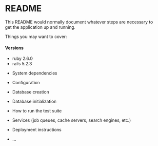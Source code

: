 # README

This README would normally document whatever steps are necessary to get the
application up and running.

Things you may want to cover:

#### Versions
- ruby 2.6.0
- rails 5.2.3

* System dependencies

* Configuration

* Database creation

* Database initialization

* How to run the test suite

* Services (job queues, cache servers, search engines, etc.)

* Deployment instructions

* ...
